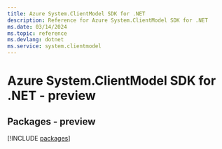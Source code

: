 ```yaml
---
title: Azure System.ClientModel SDK for .NET
description: Reference for Azure System.ClientModel SDK for .NET
ms.date: 03/14/2024
ms.topic: reference
ms.devlang: dotnet
ms.service: system.clientmodel
---
```

# Azure System.ClientModel SDK for .NET - preview
## Packages - preview
[!INCLUDE [packages](system.clientmodel-index.md)]